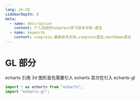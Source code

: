 ```yaml
---
lang: zh-CN
sidebarDepth: 0
meta:
  - name: description
    content: 个人总结的vuepress学习技术文档-语法
  - name: keywords
    content: vuepress,最新技术文档,vuepress语法,markdown语法
---
```


# GL 部分

echarts 引用 3d 图形首先需要引入 echarts 其次在引入 echarts-gl

```js
import * as echarts from "echarts";
import "echarts-gl";
```
